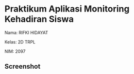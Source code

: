 # Praktikum Aplikasi Monitoring Kehadiran Siswa

Nama: RIFKI HIDAYAT

Kelas: 2D TRPL

NIM: 2097

## Screenshot 


